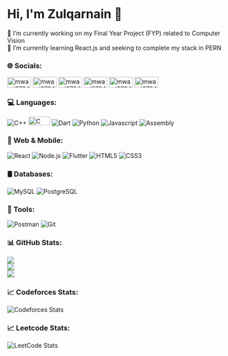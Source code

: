 

# Hi, I'm Zulqarnain 👋

🔭 I’m currently working on my Final Year Project (FYP) related to Computer Vision<br>🌱 I’m currently learning React.js and seeking to complete my stack in PERN<br>


  
### 🌐 Socials:
<p><a href="https://www.linkedin.com/in/mwarsi2784" target="blank" ><img align="center" src="https://img.shields.io/badge/LinkedIn-0077B5?style=flat-square&logo=linkedin&logoColor=white" alt="mwarsi2784" height="25" width="55" /></a>
<a href="https://codeforces.com/profile/mwarsi2784" target="blank"><img align="center" src="https://img.shields.io/badge/Codeforces-000000?style=flat-square&logo=codeforces&logoColor=white" alt="mwarsi2784" height="25" width="55" /></a>
<a href="https://leetcode.com/mwarsi2784" target="blank"><img align="center" src="https://img.shields.io/badge/LeetCode-FFA116?style=flat-square&logo=leetCode&logoColor=white" alt="mwarsi2784" height="25" width="55" /></a>
<a href="https://atcoder.jp/users/mwarsi2784" target="blank"><img align="center" src="https://img.shields.io/badge/AtCoder-00A6D6?style=flat-square&logo=atcoder&logoColor=white" alt="mwarsi2784" height="25" width="55" /></a>
<a href="https://cses.fi/user/216850" target="blank"><img align="center" src="https://img.shields.io/badge/CSES-0099FF?style=flat-square&logo=github&logoColor=white" alt="mwarsi2784" height="25" width="55" /></a>
<a href="https://www.hackerrank.com/mwarsi2784" target="blank"><img align="center" src="https://img.shields.io/badge/HackerRank-2EC866?style=flat-square&logo=hackerrank&logoColor=white" alt="mwarsi2784" height="25" width="55" /></a>
</p>

### 💻 Languages:
<p>
  <img alt="C++" src="https://img.shields.io/badge/-C++-00599C?style=flat-square&logo=c%2B%2B&logoColor=white" />
  <img alt="C" src="https://img.shields.io/badge/-C-00599C?style=flat-square&logo=c&logoColor=white" height="20"width="50" />
  <img alt="Dart" src="https://img.shields.io/badge/-Dart-0175C2?style=flat-square&logo=dart&logoColor=white" />
  <img alt="Python" src="https://img.shields.io/badge/-Python-3776AB?style=flat-square&logo=python&logoColor=white" />
  <img alt="Javascript" src="https://img.shields.io/badge/-javascript-f7df1c?style=flat-square&logo=javascript&logoColor=black" />
  <img alt="Assembly" src="https://img.shields.io/badge/-Assembly-525252?style=flat-square&logo=assemblyscript&logoColor=white" />
</p>

### 📱 Web & Mobile:
<p>
  <img alt="React" src="https://img.shields.io/badge/-React-45b8d8?style=flat-square&logo=react&logoColor=white" />
  <img alt="Node.js" src="https://img.shields.io/badge/-Node.js-43853d?style=flat-square&logo=node.js&logoColor=white" />
  <img alt="Flutter" src="https://img.shields.io/badge/-Flutter-02569B?style=flat-square&logo=flutter&logoColor=white" />
  <img alt="HTML5" src="https://img.shields.io/badge/-HTML5-E34F26?style=flat-square&logo=html5&logoColor=white" />
  <img alt="CSS3" src="https://img.shields.io/badge/-CSS3-1572B6?style=flat-square&logo=css3&logoColor=white" />
</p>

### 🛢 Databases:
<p>
  <img alt="MySQL" src="https://img.shields.io/badge/-MySQL-00758f?style=flat-square&logo=mysql&logoColor=white" />
  <img alt="PostgreSQL" src="https://img.shields.io/badge/-PostgreSQL-336791?style=flat-square&logo=postgresql&logoColor=white" />
</p>

### 🔧 Tools:
<p>
  <img alt="Postman" src="https://img.shields.io/badge/-Postman-FF6C37?style=flat-square&logo=postman&logoColor=white" />
  <img alt="Git" src="https://img.shields.io/badge/-Git-F05032?style=flat-square&logo=git&logoColor=white" />
</p>

### 📊 GitHub Stats:
![](https://github-readme-stats.vercel.app/api?username=mwarsi2784&theme=gotham&hide_border=false&include_all_commits=true&count_private=true&cache_seconds=1800&card_width=495)<br/>
![](https://github-readme-streak-stats.herokuapp.com/?user=mwarsi2784&theme=gotham&hide_border=false&card_width=495)<br/>
![](https://github-readme-stats.vercel.app/api/top-langs/?username=mwarsi2784&theme=gotham&hide_border=false&include_all_commits=true&count_private=true&layout=compact&cache_seconds=1800&card_width=495&hide_progress=false&hide=cmake,swift,c,html,tex&exclude_repo=Cricket-Score-Management-System,CSES_Introductory_Problems,Code_Forces_Practice,classwork_5,classwork_6,TodoApp,ResponsiveListApp)<br/>

### 📈 Codeforces Stats:
![Codeforces Stats](https://codeforces-readme-stats.vercel.app/api/card?username=mwarsi2784&theme=gotham)

### 📈 Leetcode Stats:
![LeetCode Stats](https://leetcard.jacoblin.cool/mwarsi2784?theme=dark&font=Montserrat&ext=contest)


<!-- Proudly created with GPRM ( https://gprm.itsvg.in ) -->
